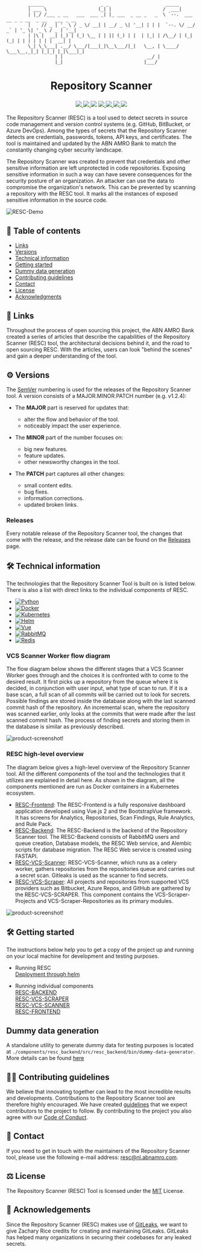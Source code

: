                  
            ______                     _ _                     _____
            | ___ \                   (_| |                   /  ___|
            | |_/ /___ _ __   ___  ___ _| |_ ___  _ __ _   _  \ `--.  ___ __ _ _ __  _ __   ___ _ __
            |    // _ | '_ \ / _ \/ __| | __/ _ \| '__| | | |  `--. \/ __/ _` | '_ \| '_ \ / _ | '__|
            | |\ |  __| |_) | (_) \__ | | || (_) | |  | |_| | /\__/ | (_| (_| | | | | | | |  __| |
            \_| \_\___| .__/ \___/|___|_|\__\___/|_|   \__, | \____/ \___\__,_|_| |_|_| |_|\___|_|
                      | |                               __/ |
                      |_|                              |___/

<div align="center">
    <h1>Repository Scanner</h1>
    <h3>
        <a href="https://github.com/ABNAMRO">
            <img src="https://img.shields.io/badge/maintainer-%40ABNAMRO-09996B?style=for-the-badge">
        </a>
        <a href="https://github.com/abnamro/repository-scanner/blob/main/LICENSE.md">
            <img src="https://img.shields.io/github/license/abnamro/repository-scanner?style=for-the-badge">
          </a>
        <a>
            <img src="https://img.shields.io/badge/launched-DEC%202022-teal?style=for-the-badge">
        </a>
        <a href="https://github.com/abnamro/repository-scanner/commits/main">
            <img src="https://img.shields.io/github/last-commit/abnamro/repository-scanner?style=for-the-badge&color=blue&label=updated">
        </a>
         <a href="https://github.com/abnamro/repository-scanner/actions">
            <img src="https://img.shields.io/github/actions/workflow/status/abnamro/repository-scanner/backend-ci.yaml?style=for-the-badge&logo=github">
        </a>
        <a href="https://www.github.com/abnamro/repository-scanner/releases/latest">
            <img src="https://img.shields.io/github/v/release/abnamro/repository-scanner?style=for-the-badge&color=blueviolet&label=version">
        </a>
        <a href="https://pepy.tech/project/resc-vcs-scanner">
            <img src="https://img.shields.io/github/downloads/abnamro/repository-scanner/total?style=for-the-badge">
        </a>
        </a>
    </h3>
</div>

The Repository Scanner (RESC) is a tool used to detect secrets in source code management and version control systems 
(e.g. GitHub, BitBucket, or Azure DevOps). Among the types of secrets that the Repository Scanner detects are credentials, 
passwords, tokens, API keys, and certificates. The tool is maintained and updated by the ABN AMRO Bank to match the 
constantly changing cyber security landscape. 

The Repository Scanner was created to prevent that credentials and other sensitive information are left unprotected in code repositories.
Exposing sensitive information in such a way can have severe consequences for the security posture of an organization. An attacker can use 
the data to compromise the organization's network. This can be prevented by scanning a repository with the RESC tool. It marks all the 
instances of exposed sensitive information in the source code.

![RESC-Demo](/images/RESC_Preview.gif)

## 📒 Table of contents
* [Links](#links)
* [Versions](#versions)
* [Technical information](#technical-information)
* [Getting started](#getting-started)
* [Dummy data generation](#dummy-data-generation-guide)
* [Contributing guidelines](#contribution-guide)
* [Contact](#contact)
* [License](#license)
* [Acknowledgments](#acknowledgement)

## 🔗 Links <a name = "links"></a>

Throughout the process of open sourcing this project, the ABN AMRO Bank created a series of articles that describe the
capabilities of the Repository Scanner (RESC) tool, the architectural decisions behind it, and the road to open sourcing 
RESC. With the articles, users can look "behind the scenes" and gain a deeper understanding of the tool. 


## ⚙️ Versions <a name = "versions"></a>
The [SemVer](https://semver.org/) numbering is used for the releases of the Repository Scanner tool. A version
consists of a MAJOR.MINOR.PATCH number (e.g. v1.2.4): 
- The **MAJOR** part is reserved for updates that: 
  - alter the flow and behavior of the tool. 
  - noticeably impact the user experience. 
  
- The **MINOR** part of the number focuses on:
  - big new features. 
  - feature updates. 
  - other newsworthy changes in the tool. 
   
 - The **PATCH** part captures all other changes: 
   - small content edits. 
   - bug fixes. 
   - information corrections.
   - updated broken links.

### Releases
Every notable release of the Repository Scanner tool, the changes that come with the release, and the release date can be found on the [Releases](https://github.com/abnamro/repository-scanner/releases) page.

## 🛠️ Technical information <a name = "technical-information"></a>
The technologies that the Repository Scanner Tool is built on is listed below. There is also a list with direct links to the individual
components of RESC.

* [![Python][Python.org]][Python-url]
* [![Docker][Docker.com]][Docker-url]
* [![Kubernetes][Kubernetes.io]][Kubernetes-url]
* [![Helm][Helm.sh]][Helm-url]
* [![Vue][Vue.js]][Vue-url]
* [![RabbitMQ][RabbitMQ.com]][RabbitMQ-url]
* [![Redis][Redis.com]][Redis-url]

### VCS Scanner Worker flow diagram
The flow diagram below shows the different stages that a VCS Scanner Worker goes through and the choices it is confronted with to
come to the desired result. It first picks up a repository from the queue where it is decided, in conjunction with user input, what type of scan to run. 
If it is a base scan, a full scan of all commits will be carried out to look for secrets. Possible findings are stored inside the database along with the last scanned commit hash of the repository. An incremental scan, where the repository was scanned earlier, only looks at the commits that were made after the last scanned commit hash. The process of finding secrets and storing them in the database is similar as previously described. 

![product-screenshot!](images/RESC_Scan_Flow_Diagram.png)

### RESC high-level overview
The diagram below gives a high-level overview of the Repository Scanner tool. All the different components of the
tool and the technologies that it utilizes are explained in detail here. As shown in the diagram, all the components mentioned
are run as Docker containers in a Kubernetes ecosystem.

* [RESC-Frontend](https://github.com/abnamro/repository-scanner/tree/main/components/resc-frontend): The RESC-Frontend is a fully responsive dashboard application developed using Vue.js 2 and the BootstrapVue framework. It has screens for Analytics, Repositories, Scan Findings, Rule Analytics, and Rule Pack.
* [RESC-Backend](https://github.com/abnamro/repository-scanner/tree/main/components/resc-backend): The RESC-Backend is the backend of the Repository Scanner tool. The RESC-Backend consists of RabbitMQ users and queue creation, Database models, the RESC Web service, and Alembic scripts for database migration. The RESC Web service is created using FASTAPI.
* [RESC-VCS-Scanner](https://github.com/abnamro/repository-scanner/tree/main/components/resc-vcs-scanner): RESC-VCS-Scanner, which runs as a celery worker, gathers repositories from the repositories queue and carries out a secret scan. Gitleaks is used as the scanner to find secrets.
* [RESC-VCS-Scraper](https://github.com/abnamro/repository-scanner/tree/main/components/resc-vcs-scraper): All projects and repositories from supported VCS providers such as Bitbucket, Azure Repos, and GitHub are gathered by the RESC-VCS-SCRAPER. This component contains the VCS-Scraper-Projects and VCS-Scraper-Repositories as its primary modules.

![product-screenshot!](images/RESC_HighLevel_Diagram.png)


## 🛠️ Getting started <a name = "getting-started"></a>
The instructions below help you to get a copy of the project up and running on your local machine for development and testing purposes.  
* Running RESC  
[Deployment through helm](https://github.com/abnamro/repository-scanner/tree/main/deployment/kubernetes)  

* Running individual components  
[RESC-BACKEND](https://github.com/abnamro/repository-scanner/tree/main/components/resc-backend)  
[RESC-VCS-SCRAPER](https://github.com/abnamro/repository-scanner/tree/main/components/resc-vcs-scraper)  
[RESC-VCS-SCANNER](https://github.com/abnamro/repository-scanner/tree/main/components/resc-vcs-scanner)  
[RESC-FRONTEND](https://github.com/abnamro/repository-scanner/tree/main/components/resc-frontend)  

##  Dummy data generation <a name = "dummy-data-generation-guide"></a>
A standalone utility to generate dummy data for testing purposes is located at `./components/resc_backend/src/resc_backend/bin/dummy-data-generator`. More details can be found [here](./components/resc-backend/src/resc_backend/bin/dummy-data-generator/README.md)

## 💁🏽 Contributing guidelines <a name = "contribution-guide"></a>
We believe that innovating together can lead to the most incredible results and developments. Contributions to the Repository Scanner tool are therefore highly encouraged. We have created [guidelines](https://github.com/abnamro/repository-scanner/blob/main/contributing.md) that we expect contributors to the project to follow.  By contributing to the project you also agree with our [Code of Conduct](https://github.com/abnamro/repository-scanner/blob/main/code-of-conduct.md).

## 📧    Contact <a name = "contact"></a>
If you need to get in touch with the maintainers of the Repository Scanner tool, please use the following e-mail address: [resc@nl.abnamro.com](mailto:resc@nl.abnamro.com).

## ⚖️ License <a name = "license"></a>
The Repository Scanner (RESC) Tool is licensed under the [MIT](https://github.com/abnamro/repository-scanner/blob/main/LICENSE.md) License.

<!-- MARKDOWN LINKS & IMAGES -->
<!-- https://www.markdownguide.org/basic-syntax/#reference-style-links -->
[Python.org]: https://img.shields.io/badge/Python-2b5b84?style=for-the-badge&logo=python&logoColor=white
[Python-url]: https://www.python.org/
[Docker.com]: https://img.shields.io/badge/Docker-0b214a?style=for-the-badge&logo=docker&logoColor=white
[Docker-url]: https://www.docker.com/
[Kubernetes.io]: https://img.shields.io/badge/Kubernetes-3371e3?style=for-the-badge&logo=kubernetes&logoColor=white
[Kubernetes-url]: https://www.kubernetes.io/
[Helm.sh]: https://img.shields.io/badge/Helm-091c84?style=for-the-badge&logo=helm&logoColor=white
[Helm-url]: https://helm.sh/
[Vue.js]: https://img.shields.io/badge/Vue.js-35495E?style=for-the-badge&logo=vuedotjs&logoColor=4FC08D
[Vue-url]: https://vuejs.org/
[RabbitMQ.com]: https://img.shields.io/badge/RabbitMQ-ff6600?style=for-the-badge&logo=rabbitmq&logoColor=white
[RabbitMQ-url]: https://rabbitmq.com/
[Redis.com]: https://img.shields.io/badge/redis-%23DD0031.svg?&style=for-the-badge&logo=redis&logoColor=white
[Redis-url]: https://redis.com/

## 🎉 Acknowledgements <a name = "acknowledgement"></a>
Since the Repository Scanner (RESC) makes use of [GitLeaks](https://github.com/zricethezav/gitleaks), we want to give Zachary Rice credits for creating and maintaining GitLeaks. GitLeaks has helped many organizations in securing their codebases for any leaked secrets.
